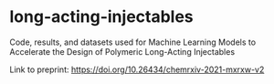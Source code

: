 # long-acting-injectables
Code, results, and datasets used for Machine Learning Models to Accelerate the Design of Polymeric Long-Acting Injectables

Link to preprint: https://doi.org/10.26434/chemrxiv-2021-mxrxw-v2
